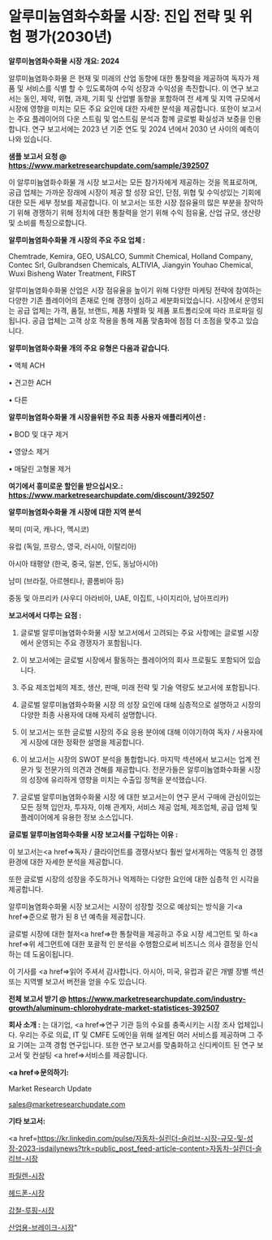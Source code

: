 # 알루미늄염화수화물 시장: 진입 전략 및 위험 평가(2030년)

<strong>알루미늄염화수화물 시장 개요: 2024</strong>

알루미늄염화수화물 은 현재 및 미래의 산업 동향에 대한 통찰력을 제공하여 독자가 제품 및 서비스를 식별 할 수 있도록하여 수익 성장과 수익성을 촉진합니다. 이 연구 보고서는 동인, 제약, 위협, 과제, 기회 및 산업별 동향을 포함하여 전 세계 및 지역 규모에서 시장에 영향을 미치는 모든 주요 요인에 대한 자세한 분석을 제공합니다. 또한이 보고서는 주요 플레이어의 다운 스트림 및 업스트림 분석과 함께 글로벌 확실성과 보증을 인용합니다. 연구 보고서에는 2023 년 기준 연도 및 2024 년에서 2030 년 사이의 예측이 나와 있습니다.



<strong>샘플 보고서 요청 @ <a href=https://www.marketresearchupdate.com/sample/392507>https://www.marketresearchupdate.com/sample/392507</a></strong>

이 알루미늄염화수화물 개 시장 보고서는 모든 참가자에게 제공하는 것을 목표로하며, 공급 업체는 가까운 장래에 시장이 제공 할 성장 요인, 단점, 위협 및 수익성있는 기회에 대한 모든 세부 정보를 제공합니다. 이 보고서는 또한 시장 점유율의 많은 부분을 장악하기 위해 경쟁하기 위해 정치에 대한 통찰력을 얻기 위해 수익 점유율, 산업 규모, 생산량 및 소비를 특징으로합니다.



<strong>알루미늄염화수화물 개 시장의 주요 주요 업체 :</strong>

Chemtrade, Kemira, GEO, USALCO, Summit Chemical, Holland Company, Contec Srl, Gulbrandsen Chemicals, ALTIVIA, Jiangyin Youhao Chemical, Wuxi Bisheng Water Treatment, FIRST

알루미늄염화수화물 산업은 시장 점유율을 높이기 위해 다양한 마케팅 전략에 참여하는 다양한 기존 플레이어의 존재로 인해 경쟁이 심하고 세분화되었습니다. 시장에서 운영되는 공급 업체는 가격, 품질, 브랜드, 제품 차별화 및 제품 포트폴리오에 따라 프로파일 링됩니다. 공급 업체는 고객 상호 작용을 통해 제품 맞춤화에 점점 더 초점을 맞추고 있습니다.



<strong>알루미늄염화수화물 개의 주요 유형은 다음과 같습니다.</strong>

• 액체 ACH

• 견고한 ACH

• 다른



<strong>알루미늄염화수화물 개 시장을위한 주요 최종 사용자 애플리케이션 :</strong>

• BOD 및 대구 제거

• 영양소 제거

• 매달린 고형물 제거



<strong>여기에서 흥미로운 할인을 받으십시오.: <a href=https://www.marketresearchupdate.com/discount/392507>https://www.marketresearchupdate.com/discount/392507</a></strong>



<strong>알루미늄염화수화물 개 시장에 대한 지역 분석</strong>

북미 (미국, 캐나다, 멕시코)

유럽 (독일, 프랑스, 영국, 러시아, 이탈리아)

아시아 태평양 (한국, 중국, 일본, 인도, 동남아시아)

남미 (브라질, 아르헨티나, 콜롬비아 등)

중동 및 아프리카 (사우디 아라비아, UAE, 이집트, 나이지리아, 남아프리카)



<strong>보고서에서 다루는 요점 :</strong>

1. 글로벌 알루미늄염화수화물 시장 보고서에서 고려되는 주요 사항에는 글로벌 시장에서 운영되는 주요 경쟁자가 포함됩니다.

2. 이 보고서에는 글로벌 시장에서 활동하는 플레이어의 회사 프로필도 포함되어 있습니다.

3. 주요 제조업체의 제조, 생산, 판매, 미래 전략 및 기술 역량도 보고서에 포함됩니다.

4. 글로벌 알루미늄염화수화물 시장 의 성장 요인에 대해 심층적으로 설명하고 시장의 다양한 최종 사용자에 대해 자세히 설명합니다.

5. 이 보고서는 또한 글로벌 시장의 주요 응용 분야에 대해 이야기하여 독자 / 사용자에게 시장에 대한 정확한 설명을 제공합니다.

6. 이 보고서는 시장의 SWOT 분석을 통합합니다. 마지막 섹션에서 보고서는 업계 전문가 및 전문가의 의견과 견해를 제공합니다. 전문가들은 알루미늄염화수화물 시장의 성장에 유리하게 영향을 미치는 수출입 정책을 분석했습니다.

7. 글로벌 알루미늄염화수화물 시장 에 대한 보고서는이 연구 문서 구매에 관심이있는 모든 정책 입안자, 투자자, 이해 관계자, 서비스 제공 업체, 제조업체, 공급 업체 및 플레이어에게 유용한 정보 소스입니다.



<strong>글로벌 알루미늄염화수화물 시장 보고서를 구입하는 이유 :</strong>

이 보고서는<a href=>독자 / 클</a>라이언트를 경쟁사보다 훨씬 앞서게하는 역동적 인 경쟁 환경에 대한 자세한 분석을 제공합니다.

또한 글로벌 시장의 성장을 주도하거나 억제하는 다양한 요인에 대한 심층적 인 시각을 제공합니다.

알루미늄염화수화물 시장 보고서는 시장이 성장할 것으로 예상되는 방식을 기<a href=>준으로</a> 평가 된 8 년 예측을 제공합니다.

글로벌 시장에 대한 철저<a href=>한 통찰력</a>을 제공하고 주요 시장 세그먼트 및 하<a href=>위 세그</a>먼트에 대한 포괄적 인 분석을 수행함으로써 비즈니스 의사 결정을 인식하는 데 도움이됩니다.

이 기사를 <a href=>읽어 주</a>셔서 감사합니다. 아시아, 미국, 유럽과 같은 개별 장별 섹션 또는 지역별 보고서 버전을 얻을 수도 있습니다.



<strong>전체 보고서 받기 @ <a href=https://www.marketresearchupdate.com/industry-growth/aluminum-chlorohydrate-market-statistices-392507>https://www.marketresearchupdate.com/industry-growth/aluminum-chlorohydrate-market-statistices-392507</a></strong>



<strong>회사 소개 :</strong>
는 대기업, <a href=>연구 기</a>관 등의 수요를 충족시키는 시장 조사 업체입니다. 우리는 주로 의료, IT 및 CMFE 도메인을 위해 설계된 여러 서비스를 제공하며 그 주요 기여는 고객 경험 연구입니다. 또한 연구 보고서를 맞춤화하고 신디케이트 된 연구 보고서 및 컨설팅 <a href=>서비</a>스를 제공합니다.



<strong><a href=>문의하기:</a></strong>

Market Research Update

sales@marketresearchupdate.com



<strong>기타 보고서:</strong>

<a href=https://kr.linkedin.com/pulse/자동차-실린더-슬리브-시장-규모-및-성장-2023-isdailynews?trk=public_post_feed-article-content>자동차-실린더-슬리브-시장</a>

<a href=https://www.linkedin.com/pulse/파릴렌-시장-경쟁-분석-및-성장-잠재력-2029-survey-savvy-insights-360-analysis-7iikf/>파릴렌-시장</a>

<a href=https://www.linkedin.com/pulse/헤드폰-시장-현재-및-미래-성장-2029-survey-spotlight-pro-24-analysis-8na3f/>헤드폰-시장</a>

<a href=https://www.linkedin.com/pulse/강철-루핑-시장-규모-및-성장-2023-isdailynews-sgunf/>강철-루핑-시장</a>

<a href=https://www.linkedin.com/pulse/산업용-브레이크-시장-경쟁-분석-및-성장-잠재력-2030-trendsetters-talk-360-analysis-cxdcc/>산업용-브레이크-시장</a>"

